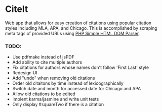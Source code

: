 # CiteIt
Web app that allows for easy creation of citations using popular citation styles including MLA, APA, and Chicago. This is accomplished by scraping meta tags of provided URLs using [PHP Simple HTML DOM Parser](http://simplehtmldom.sourceforge.net/).

### TODO:
* Use pdfmake instead of jsPDF
* Add ability to cite multiple authors
* Fix citations for authors whose names don't follow 'First Last' style
* Redesign UI
* Add "undo" when removing old citations
* Order old citaitons by time instead of lexicographically
* Switch date and month for accessed date for Chicago and APA
* Allow old citations to be edited
* Implent karma/jasmine and write unit tests
* Only display #squareTwo if there is a citation
